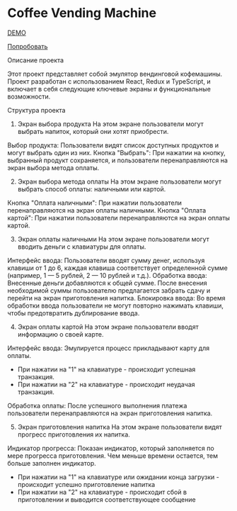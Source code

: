 # Coffee Vending Machine

[DEMO](https://github.com/user-attachments/assets/ea86d28c-5fd1-4cdb-8557-5991c335ce56)

[Попробовать](https://coffee-vending-machine.netlify.app)


Описание проекта

Этот проект представляет собой эмулятор вендинговой кофемашины. Проект разработан с использованием React, Redux и TypeScript, и включает в себя следующие ключевые экраны и функциональные возможности.

Структура проекта

1. Экран выбора продукта
   На этом экране пользователи могут выбрать напиток, который они хотят приобрести.

Выбор продукта: Пользователи видят список доступных продуктов и могут выбрать один из них.
Кнопка "Выбрать": При нажатии на кнопку, выбранный продукт сохраняется, и пользователи перенаправляются на экран выбора метода оплаты.

2. Экран выбора метода оплаты
   На этом экране пользователи могут выбрать способ оплаты: наличными или картой.

Кнопка "Оплата наличными": При нажатии пользователи перенаправляются на экран оплаты наличными.
Кнопка "Оплата картой": При нажатии пользователи перенаправляются на экран оплаты картой.

3. Экран оплаты наличными
   На этом экране пользователи могут вводить деньги с клавиатуры для оплаты.

Интерфейс ввода: Пользователи вводят сумму денег, используя клавиши от 1 до 6, каждая клавиша соответствует определенной сумме (например, 1 — 5 рублей, 2 — 10 рублей и т.д.).
Обработка ввода: Внесенные деньги добавляются к общей сумме. После внесения необходимой суммы пользователю предлагается забрать сдачу и перейти на экран приготовления напитка.
Блокировка ввода: Во время обработки ввода пользователи не могут повторно нажимать клавиши, чтобы предотвратить дублирование ввода.

4. Экран оплаты картой
   На этом экране пользователи вводят информацию о своей карте.

Интерфейс ввода: Эмулируется процесс прикладывают карту для оплаты.

- При нажатии на "1" на клавиатуре - происходит успешная транзакция.
- При нажатии на "2" на клавиатуре - происходит неудачая транзакция.

Обработка оплаты: После успешного выполнения платежа пользователи перенаправляются на экран приготовления напитка.

5. Экран приготовления напитка
   На этом экране пользователи видят прогресс приготовления их напитка.

Индикатор прогресса: Показан индикатор, который заполняется по мере прогресса приготовления. Чем меньше времени остается, тем больше заполнен индикатор.

- При нажатии на "1" на клавиатуре или ожидании конца загрузки - происходит успешно приготовление напитка
- При нажатии на "2" на клавиатуре - происходит сбой в приготовлении и выводится соответствующее сообщение
